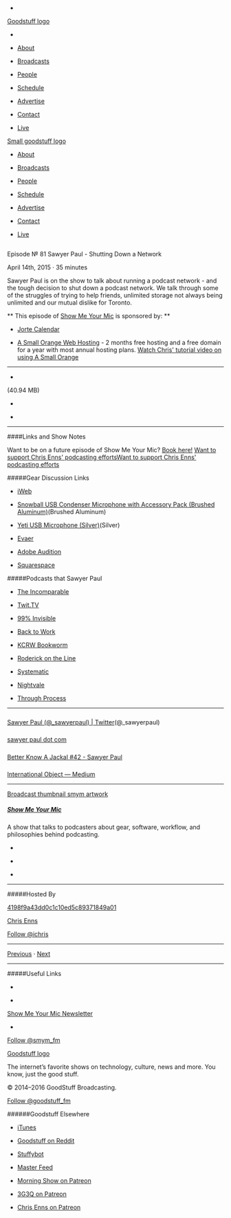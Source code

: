 

-
[Goodstuff logo](http://www.goodstuff.fm/)[](/assets/goodstuff_logo-17c1fe6f378352de5d7345f76152130b.svg)

-


-  [About](/about)

-  [Broadcasts](/broadcasts)

-  [People](/people)

-  [Schedule](/schedule)

-  [Advertise](/advertise)

-  [Contact](/contact)

-  [Live](/live)


[Small goodstuff logo](http://www.goodstuff.fm/)[](/assets/small_goodstuff_logo-bf032e72b9ec41494f4d90905f1ad619.svg)


-  [About](/about)

-  [Broadcasts](/broadcasts)

-  [People](/people)

-  [Schedule](/schedule)

-  [Advertise](/advertise)

-  [Contact](/contact)

-  [Live](/live)


##
Episode № 81
Sawyer Paul - Shutting Down a Network


April 14th, 2015
&middot;
35
minutes


Sawyer Paul is on the show to talk about running a podcast network - and the tough decision to shut down a podcast network. We talk through some of the struggles of trying to help friends, unlimited storage not always being unlimited and our mutual dislike for Toronto.


**
This episode of
[Show Me Your Mic](/smym)
is sponsored by:
**


-  [Jorte Calendar](http://bit.ly/goodstuffcalendar)

-  [A Small Orange Web Hosting](http://asmallorange.7eer.net/c/144877/177701/3107) - 2 months free hosting and a free domain for a year with most annual hosting plans.  [Watch Chris' tutorial video on using A Small Orange](https://www.youtube.com/watch?v=_dQr69-dkbU)


------------------------------


-
[](http://podcasts-1.feedpress.co/10590/smym-81.mp3)(40.94 MB)

-
[](http://twitter.com/intent/tweet?text=Show%20Me%20Your%20Mic%20%E2%84%96%2081%20on%20@goodstuff_fm%20-%20http://goodstuff.fm/smym/81)

-
[](http://www.facebook.com/sharer/sharer.php?u=http://goodstuff.fm/smym/81)


------------------------------


####Links and Show Notes


Want to be on a future episode of Show Me Your Mic?  [Book here!](https://goodstuff.appointlet.com)
[Want to support Chris Enns' podcasting efforts](http://www.patreon.com/ichris)[Want to support Chris Enns' podcasting efforts](https://s3.amazonaws.com/patreon_public_assets/kaGh5_patreon_name_and_message.png)


#####Gear Discussion Links


-  [iWeb](https://support.apple.com/kb/index?page=search&locale=en_CA&product=&q=iWeb&src=support_site.kbase.search.searchresults)

-  [Snowball USB Condenser Microphone with Accessory Pack (Brushed Aluminum)](http://www.bhphotovideo.com/c/product/651857-REG/Blue_SNOWBALL_BUNDLE_BA_Snowball_USB_Condenser_Microphone.html/BI/19457/KBID/11631/kw/BLSBBAL/DFF/d10-v2-t1-xBLSBBAL)(Brushed Aluminum)

-  [Yeti USB Microphone (Silver)](http://www.bhphotovideo.com/c/product/857749-REG/Blue_YETI_Yeti_Multi_Pattern_USB_Microphone.html/BI/19457/KBID/11631/kw/BLYETIQ/DFF/d10-v2-t1-xBLYETIQ)(Silver)

-  [Evaer](http://www.evaer.com)

-  [Adobe Audition](https://creative.adobe.com/products/audition)

-  [Squarespace](http://www.squarespace.com)


#####Podcasts that Sawyer Paul


-  [The Incomparable](https://www.theincomparable.com)

-  [Twit.TV](http://twit.tv)

-  [99% Invisible](http://99percentinvisible.org)

-  [Back to Work](http://5by5.tv/b2w)

-  [KCRW Bookworm](http://www.kcrw.com/news-culture/shows/bookworm)

-  [Roderick on the Line](http://www.merlinmann.com/roderick/)

-  [Systematic](http://www.esn.fm/systematic/)

-  [Nightvale](http://commonplacebooks.com)

-  [Through Process](http://www.throughprocess.com)


------------------------------


#####
[Sawyer Paul (@_sawyerpaul) | Twitter](https://twitter.com/_sawyerpaul)(@_sawyerpaul)


#####
[sawyer paul dot com](http://www.sawyerpaul.com/)


#####
[Better Know A Jackal #42 - Sawyer Paul](http://www.jackals.us/better-know-a-jackal/42)


#####
[International Object — Medium](https://medium.com/@internationalobject)


------------------------------


[Broadcast thumbnail smym artwork](/smym)[](https://goodstuffs3.s3.amazonaws.com/uploads/broadcast/image/18/broadcast_thumbnail_smym_artwork.png)

##### [Show Me Your Mic](/smym)


A show that talks to podcasters about gear, software, workflow, and philosophies behind podcasting.

-
[](https://geo.itunes.apple.com/ca/podcast/show-me-your-mic/id602836998?mt=2&at=10l4Ki)

-
[](http://feeds.goodstuff.fm/smym)

-
[](mailto:chris+smym@goodstuff.fm?cc=sponsorship%40goodstuff.fm&subject=%5BGoodStuff%20FM%5D%20Sponsorship%20Inquiry%20for%20Show%20Me%20Your%20Mic)


------------------------------


#####Hosted By


[4198f9a43dd0c1c10ed5c89371849a01](/people/chris-enns)[](http://gravatar.com/avatar/4198f9a43dd0c1c10ed5c89371849a01.png?s=300&r=pg)

[Chris Enns](/people/chris-enns)


[Follow @ichris](https://twitter.com/ichris)


------------------------------


[Previous](/smym/80)
&middot;
[Next](/smym/82)


------------------------------


#####Useful Links

-
[](mailto:chris+smym@goodstuff.fm?subject=%5BGoodstuff%20FM%5D%20Feedback%20for%20Show%20Me%20Your%20Mic)

-
[Show Me Your Mic Newsletter](http://www.goodstuff.fm/smym/newsletter)


-
[Follow @smym_fm](https://twitter.com/smym_fm)


[Goodstuff logo](http://www.goodstuff.fm/)[](/assets/goodstuff_logo-17c1fe6f378352de5d7345f76152130b.svg)


The internet’s favorite shows on technology, culture, news and more. You know, just the good stuff.


&copy; 2014&ndash;2016 GoodStuff Broadcasting.

[Follow @goodstuff_fm](https://twitter.com/goodstufffm)


######Goodstuff Elsewhere

-  [iTunes](https://itunes.apple.com/us/artist/goodstuff-fm/id843385597?mt=2)

-  [Goodstuff on Reddit](https://www.reddit.com/r/Goodstuff_fm/)

-  [Stuffybot](http://stuffybot.goodstuff.fm)

-  [Master Feed](/master/feed)

-  [Morning Show on Patreon](https://www.patreon.com/morningshow)

-  [3G3Q on Patreon](https://www.patreon.com/3g3q)

-  [Chris Enns on Patreon](https://www.patreon.com/ichris)
